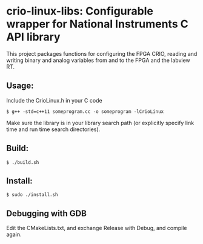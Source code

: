 # crio-linux-libs: Configurable wrapper for National Instruments C API library

This project packages functions for configuring the FPGA CRIO, reading and 
writing binary and analog variables from and to the FPGA and the labview RT.

## Usage:

Include the CrioLinux.h in your C code

	$ g++ -std=c++11 someprogram.cc -o someprogram -lCrioLinux

Make sure the library is in your library search path (or explicitly specify
link time and run time search directories).

## Build:

	$ ./build.sh

## Install:

	$ sudo ./install.sh

## Debugging with GDB

Edit the CMakeLists.txt, and exchange Release with Debug, and compile again.